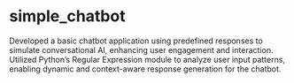 # simple_chatbot
Developed a basic chatbot application using predefined responses to simulate conversational AI, enhancing user
engagement and interaction.
Utilized Python’s Regular Expression module to analyze user input patterns, enabling dynamic and context-aware
response generation for the chatbot.
